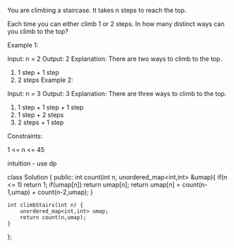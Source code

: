 You are climbing a staircase. It takes n steps to reach the top.

Each time you can either climb 1 or 2 steps. In how many distinct ways can you climb to the top?

 

Example 1:

Input: n = 2
Output: 2
Explanation: There are two ways to climb to the top.
1. 1 step + 1 step
2. 2 steps
Example 2:

Input: n = 3
Output: 3
Explanation: There are three ways to climb to the top.
1. 1 step + 1 step + 1 step
2. 1 step + 2 steps
3. 2 steps + 1 step
 

Constraints:

1 <= n <= 45

intuition - use dp

class Solution {
public:
    int count(int n, unordered_map<int,int> &umap){
        if(n <= 1) return 1;
        if(umap[n]) return umap[n];
        return umap[n] = count(n-1,umap) + count(n-2,umap);
    }
    
    int climbStairs(int n) {
        unordered_map<int,int> umap;
        return count(n,umap);
    }
};